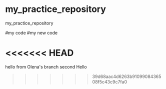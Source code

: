 # my_practice_repository
my_practice_repository

#my code
#my new code

<<<<<<< HEAD
=======
hello from Olena's branch
second Hello 
>>>>>>> 39d68aac4d6263b9109908436508f5c43c9c7fa0

